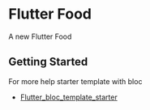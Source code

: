 # Flutter Food

A new Flutter Food

## Getting Started

For more help starter template with bloc

- [Flutter_bloc_template_starter](https://github.com/RahmadFani/flutter_bloc_started)
